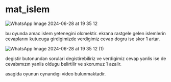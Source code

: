 # mat_islem

![WhatsApp Image 2024-06-28 at 19 35 12](https://github.com/sumeyyeanlayisli/mat_islem/assets/117297368/00fd8f86-50d3-4f78-b128-9c1911d65efa)

bu oyunda amac islem yetenegini olcmektir.
ekrana rastgele gelen islemlerin cevaplarını kutucuga girdigimizde verdigimiz cevap dogru ise skor 1 artar.




![WhatsApp Image 2024-06-28 at 19 35 12 (1)](https://github.com/sumeyyeanlayisli/mat_islem/assets/117297368/894dcea1-ceb6-436d-918b-b6405e9bd077)

degistir butonundan sorulari degistirebiliriz ve verdigimiz cevap yanlis ise de cevabımızın yanlis oldugu belirtilir ve skorumuz 1 azalir.


asagida oyunun oynandıgı video bulunmaktadir.
